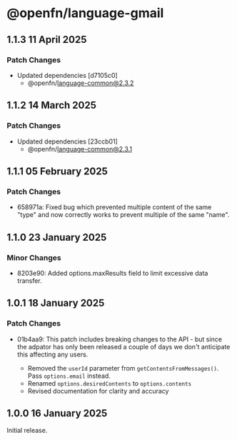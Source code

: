 # @openfn/language-gmail

## 1.1.3 11 April 2025

### Patch Changes

* Updated dependencies \[d7105c0]
  * @openfn/language-common@2.3.2

## 1.1.2 14 March 2025

### Patch Changes

* Updated dependencies \[23ccb01]
  * @openfn/language-common@2.3.1

## 1.1.1 05 February 2025

### Patch Changes

* 658971a: Fixed bug which prevented multiple content of the same "type" and now
  correctly works to prevent multiple of the same "name".

## 1.1.0 23 January 2025

### Minor Changes

* 8203e90: Added options.maxResults field to limit excessive data transfer.

## 1.0.1 18 January 2025

### Patch Changes

* 01b4aa9: This patch includes breaking changes to the API - but since the
  adpator has only been released a couple of days we don't anticipate this
  affecting any users.

  * Removed the `userId` parameter from `getContentsFromMessages()`. Pass
    `options.email` instead.
  * Renamed `options.desiredContents` to `options.contents`
  * Revised documentation for clarity and accuracy

## 1.0.0 16 January 2025

Initial release.
